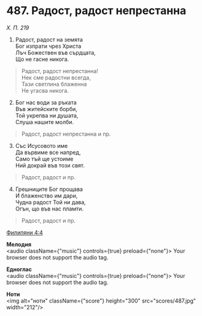 # 487. Радост, радост непрестанна

_Х. П. 219_

1. Радост, радост на земята  
Бог изпрати чрез Христа  
Лъч Божествен във сърдцата,  
Що не гасне никога.  

> Радост, радост непрестанна!  
> Нек сме радостни всегда,  
> Тази светлина блаженна  
> Не угасва никога.  

2. Бог нас води за ръката  
Във житейските борби,  
Той укрепва ни душата,  
Слуша нашите молби.  

> Радост, радост непрестанна и пр.  

3. Със Исусовото име  
Да вървиме все напред,  
Само тъй ще устоиме  
Ний докрай във този свят.  

> Радост, радост и пр.  

4. Грешниците Бог прощава  
И блаженство им дари,  
Чудна радост Той ни дава,  
Огън, що във нас пламти.  

> Радост, радост и пр.

[Филипяни 4:4](http://biblia.bg/index.php?k=57&g=4&s=4)

**Мелодия**  
<audio className={"music"} controls={true} preload={"none"}>
    <source src="mp3/487.mp3" type="audio/mpeg"/>
    Your browser does not support the audio tag.
</audio>

**Едноглас**  
<audio className={"music"} controls={true} preload={"none"}>
    <source src="transp/487.mp3" type="audio/mpeg"/>
    Your browser does not support the audio tag.
</audio>

**Ноти**  
<img alt="ноти" className={"score"} height="300" src="scores/487.jpg" width="212"/>
